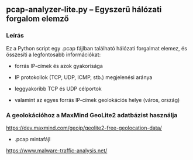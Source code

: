 ## pcap-analyzer-lite.py – Egyszerű hálózati forgalom elemző

### Leírás

Ez a Python script egy .pcap fájlban található hálózati forgalmat elemez, és összesíti a legfontosabb információkat:

 - forrás IP-címek és azok gyakorisága

 - IP protokollok (TCP, UDP, ICMP, stb.) megjelenési aránya

 - leggyakoribb TCP és UDP célportok

 - valamint az egyes forrás IP-címek geolokációs helye (város, ország)

### A geolokációhoz a MaxMind GeoLite2 adatbázist használja

https://dev.maxmind.com/geoip/geolite2-free-geolocation-data/

- .pcap mintafájl

https://www.malware-traffic-analysis.net/
